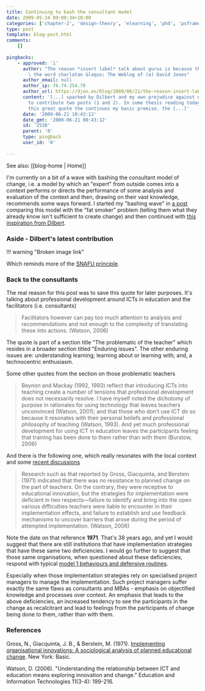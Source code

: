 ```yaml
---
title: Continuing to bash the consultant model
date: 2009-05-24 09:09:34+10:00
categories: ['chapter-2', 'design-theory', 'elearning', 'phd', 'psframework', 'thesis']
type: post
template: blog-post.html
comments:
    []
    
pingbacks:
    - approved: '1'
      author: "The reason *insert label* talk about gurus is because they can\u2019t spell\
        \ the word charlatan &laquo; The Weblog of (a) David Jones"
      author_email: null
      author_ip: 76.74.254.70
      author_url: https://djon.es/blog/2009/06/21/the-reason-insert-label-talk-about-gurus-is-because-they-can%e2%80%99t-spell-the-word-charlatan/
      content: '[...] sparked by Dilbert and my own prejudice against external consultants
        to contribute two posts (1 and 2). In some thesis reading today, I came across
        this great quote the continues my basic premise. the [...]'
      date: '2009-06-21 10:43:12'
      date_gmt: '2009-06-21 00:43:12'
      id: '2530'
      parent: '0'
      type: pingback
      user_id: '0'
    
---
```


See also: [[blog-home | Home]]

I'm currently on a bit of a wave with bashing the consultant model of change, i.e. a model by which an "expert" from outside comes into a context performs or directs the performance of some analysis and evaluation of the context and then, drawing on their vast knowledge, recommends some ways forward. I started my "bashing wave" in [a post](/blog2/2009/05/21/wheres-the-inspiration-wheres-the-desire-to-improve/) comparing this model with the "fat smoker" problem (telling them what they already know isn't sufficient to create change) and then continued with [this inspiration from Dilbert](/blog2/2009/05/23/the-problem-with-consultantsmbas-dilberts-view/).

### Aside - Dilbert's latest contribution

!!! warning "Broken image link"

Which reminds more of the [SNAFU principle](http://dictionary.die.net/snafu%20principle).

### Back to the consultants

The real reason for this post was to save this quote for later purposes. It's talking about professional development around ICTs in education and the facilitators (i.e. consultants)

> Facilitators however can pay too much attention to analysis and recommendations and not enough to the complexity of translating these into actions. (Watson, 2006)

The quote is part of a section title "The problematic of the teacher" which resides in a broader section titled "Enduring issues". The other enduring issues are: understanding learning; learning about or learning with; and, a technocentric enthusiasm.

Some other quotes from the section on those problematic teachers

> Beynon and Mackay (1992, 1993) reflect that introducing ICTs into teaching create a number of tensions that professional development does not necessarily resolve. I have myself noted the dichotomy of purpose in rationales for using technology that leaves teachers unconvinced (Watson, 2001); and that those who don’t use ICT do so because it resonates with their personal beliefs and professional philosophy of teaching (Watson, 1993). And yet much professional development for using ICT in education leaves the participants feeling that training has been done to them rather than with them (Burstow, 2006)

And there is the following one, which really resonates with the local context and some [recent discussions](http://nonamuldoon.wordpress.com/2009/05/22/learning-technology-by-design/#comment-20)

> Research such as that reported by Gross, Giacquinta, and Berstein (1971) indicated that there was no resistance to planned change on the part of teachers. On the contrary, they were receptive to educational innovation, but the strategies for implementation were deficient in two respects—failure to identify and bring into the open various difficulties teachers were liable to encounter in their implementation effects, and failure to establish and use feedback mechanisms to uncover barriers that arose during the period of attempted implementation. (Watson, 2006)

Note the date on that reference **1971**. That's 38 years ago, and yet I would suggest that there are still institutions that have implementation strategies that have these same two deficiencies. I would go further to suggest that those same organisations, when questioned about these deficiencies, respond with typical [model 1 behaviours and defensive routines](/blog2/2009/05/08/why-dont-we-e-learn-over-emphasis-on-rationality-and-defensive-routines/).

Especially when those implementation strategies rely on specialised project managers to manage the implementation. Such project managers suffer exactly the same flaws as consultants and MBAs - emphasis on objectified knowledge and processes over context. An emphasis that leads to the above deficiencies, an increased tendency to see the participants in the change as recalcitrant and lead to feelings from the participants of change being done to them, rather than with them.

### References

Gross, N., Giacquinta, J. B., & Berstein, M. (1971). [Implementing organisational innovations: A sociological analysis of planned educational change](http://books.google.com.au/books?id=TgcEAQAAIAAJ&q=implementing+organizational+innovations&dq=implementing+organizational+innovations&pgis=1). New York: Basic.

Watson, D. (2006). "Understanding the relationship between ICT and education means exploring innovation and change." Education and Information Technologies 11(3-4): 199-216.